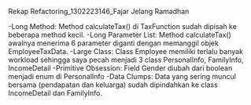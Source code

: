 Rekap Refactoring_1302223146_Fajar Jelang Ramadhan

-Long Method: Method calculateTax() di TaxFunction sudah dipisah ke beberapa method kecil.
-Long Parameter List: Method calculateTax() awalnya menerima 6 parameter diganti dengan memanggil objek EmployeeTaxData.
-Large Class: Class Employee memiliki terlalu banyak workload sehingga saya pecah menjadi 3 class PersonalInfo, FamilyInfo, IncomeDetail
-Primitive Obsession: Field Gender diubah dari boolean menjadi enum di PersonalInfo
-Data Clumps: Data yang sering muncul bersama (pendapatan dan keluarga) sudah dipindahkan ke class IncomeDetail dan FamilyInfo.

